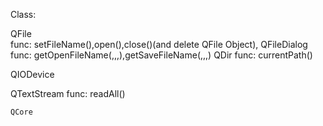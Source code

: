  Class:

QFile  
	func: setFileName(),open(),close()(and delete QFile Object),
QFileDialog
	func: getOpenFileName(,,,),getSaveFileName(,,,)
QDir
	func: currentPath()

QIODevice

QTextStream
	func: readAll()

	QCore
